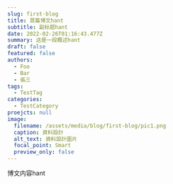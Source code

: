 ```yaml
---
slug: first-blog
title: 首篇博文hant
subtitle: 副标题hant
date: 2022-02-26T01:16:43.477Z
summary: 这是一段概述hant
draft: false
featured: false
authors:
  - Foo
  - Bar
  - 張三
tags:
  - TestTag
categories:
  - TestCategory
proejcts: null
image:
  filename: /assets/media/blog/first-blog/pic1.png
  caption: 資料設計
  alt_text: 資料設計圖片
  focal_point: Smart
  preview_only: false
---
```

博文内容hant